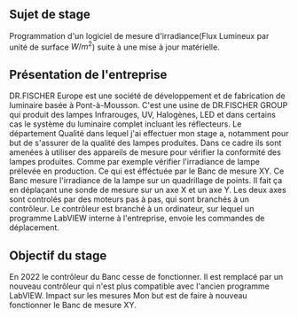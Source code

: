 ## Sujet de stage
Programmation d'un logiciel de mesure d'irradiance(Flux Lumineux par unité de surface $W/m^2$) suite à une mise à jour matérielle.
## Présentation de l'entreprise
DR.FISCHER Europe est une société de développement et de fabrication de luminaire basée à Pont-à-Mousson. C'est une usine de DR.FISCHER GROUP qui produit des lampes Infrarouges, UV, Halogènes, LED et dans certains cas le système du luminaire complet incluant les réflecteurs.
Le département Qualité dans lequel j'ai effectuer mon stage a, notamment pour but de s'assurer de la qualité des lampes produites.
Dans ce cadre ils sont amenées à utiliser des appareils de mesure pour vérifier la conformité des lampes produites.
Comme par exemple vérifier l'irradiance de lampe prélevée en production.
Ce qui est éfféctuée par le Banc de mesure XY.
Ce Banc mesure l'irradiance de la lampe sur un quadrillage de points.
Il fait ça en déplaçant une sonde de mesure sur un axe X et un axe Y.
Les deux axes sont controlés par des moteurs pas à pas, qui sont branchés à un contrôleur.
Le contrôleur est branché à un ordinateur, sur lequel un programme LabVIEW interne à l'entreprise, envoie les commandes de déplacement.

## Objectif du stage
En 2022 le contrôleur du Banc cesse de fonctionner.
Il est remplacé par un nouveau contrôleur qui n'est plus compatible avec l'ancien programme LabVIEW.
Impact sur les mesures
Mon but est de faire à nouveau fonctionner le Banc de mesure XY.


